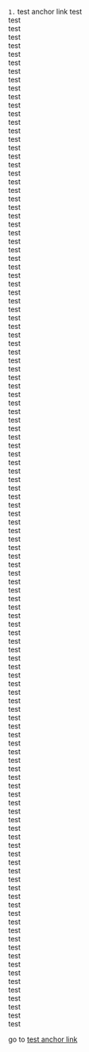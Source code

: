 `1.` test anchor link
test<br/>
test<br/>
test<br/>
test<br/>
test<br/>
test<br/>
test<br/>
test<br/>
test<br/>
test<br/>
test<br/>
test<br/>
test<br/>
test<br/>
test<br/>
test<br/>
test<br/>
test<br/>
test<br/>
test<br/>
test<br/>
test<br/>
test<br/>
test<br/>
test<br/>
test<br/>
test<br/>
test<br/>
test<br/>
test<br/>
test<br/>
test<br/>
test<br/>
test<br/>
test<br/>
test<br/>
test<br/>
test<br/>
test<br/>
test<br/>
test<br/>
test<br/>
test<br/>
test<br/>
test<br/>
test<br/>
test<br/>
test<br/>
test<br/>
test<br/>
test<br/>
test<br/>
test<br/>
test<br/>
test<br/>
test<br/>
test<br/>
test<br/>
test<br/>
test<br/>
test<br/>
test<br/>
test<br/>
test<br/>
test<br/>
test<br/>
test<br/>
test<br/>
test<br/>
test<br/>
test<br/>
test<br/>
test<br/>
test<br/>
test<br/>
test<br/>
test<br/>
test<br/>
test<br/>
test<br/>
test<br/>
test<br/>
test<br/>
test<br/>
test<br/>
test<br/>
test<br/>
test<br/>
test<br/>
test<br/>
test<br/>
test<br/>
test<br/>
test<br/>
test<br/>
test<br/>
test<br/>
test<br/>
test<br/>
test<br/>
test<br/>
test<br/>
test<br/>
test<br/>
test<br/>
test<br/>
test<br/>
test<br/>
test<br/>
test<br/>
test<br/>
test<br/>
test<br/>
test<br/>
test<br/>
test<br/>
test<br/>
test<br/>
test<br/>
test<br/>






go to [test anchor link](#1.)
